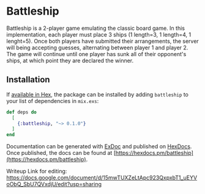 # Battleship

Battleship is a 2-player game emulating the classic board game. In this implementation,
each player must place 3 ships (1 length=3, 1 length=4, 1 lenght=5). Once both
players have submitted their arrangements, the server will being accepting guesses,
alternating between player 1 and player 2. The game will continue until
one player has sunk all of their opponent's ships, at which point they are declared
the winner.

## Installation

If [available in Hex](https://hex.pm/docs/publish), the package can be installed
by adding `battleship` to your list of dependencies in `mix.exs`:

```elixir
def deps do
  [
    {:battleship, "~> 0.1.0"}
  ]
end
```

Documentation can be generated with [ExDoc](https://github.com/elixir-lang/ex_doc)
and published on [HexDocs](https://hexdocs.pm). Once published, the docs can
be found at [https://hexdocs.pm/battleship](https://hexdocs.pm/battleship).

Writeup Link for editing:  
https://docs.google.com/document/d/15mwTUXZeLtApc923QxpxbT1_uEYVoObQ_SbU7QVxdjU/edit?usp=sharing
